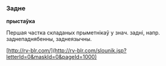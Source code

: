 ### Задне
**прыстаўка**

Першая частка складаных прыметнікаў у знач. задні, напр. заднепаднябенны, заднеязычны.

<a rel="author">[http://rv-blr.com/](http://rv-blr.com/slounik.jsp?letterId=0&maskId=0&pageId=1000)</a>
